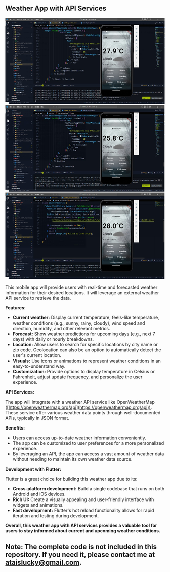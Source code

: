 ## Weather App with API Services
![me](https://github.com/ataislucky/weather-app-with-api/blob/main/flutter_1.jpg)
![me](https://github.com/ataislucky/weather-app-with-api/blob/main/flutter_2.jpg)
![me](https://github.com/ataislucky/weather-app-with-api/blob/main/flutter_3.jpg)

This mobile app will provide users with real-time and forecasted weather information for their desired locations. It will leverage an external weather API service to retrieve the data.

**Features:**

- **Current weather:** Display current temperature, feels-like temperature, weather conditions (e.g., sunny, rainy, cloudy), wind speed and direction, humidity, and other relevant metrics.
- **Forecast:** Show weather predictions for upcoming days (e.g., next 7 days) with daily or hourly breakdowns.
- **Location:** Allow users to search for specific locations by city name or zip code. Geolocation can also be an option to automatically detect the user's current location.
- **Visuals:** Use icons or animations to represent weather conditions in an easy-to-understand way.
- **Customization:**  Provide options to display temperature in Celsius or Fahrenheit, adjust update frequency, and personalize the user experience.

**API Services:**

The app will integrate with a weather API service like OpenWeatherMap ([https://openweathermap.org/api](https://openweathermap.org/api)). These service offer various weather data points through well-documented APIs, typically in JSON format.

**Benefits:**

- Users can access up-to-date weather information conveniently.
- The app can be customized to user preferences for a more personalized experience.
- By leveraging an API, the app can access a vast amount of weather data without needing to maintain its own weather data source.

**Development with Flutter:**

Flutter is a great choice for building this weather app due to its:

- **Cross-platform development:** Build a single codebase that runs on both Android and iOS devices.
- **Rich UI:** Create a visually appealing and user-friendly interface with widgets and animations.
- **Fast development:** Flutter's hot reload functionality allows for rapid iteration and testing during development.

**Overall, this weather app with API services provides a valuable tool for users to stay informed about current and upcoming weather conditions.**

## Note: The complete code is not included in this repository. If you need it, please contact me at ataislucky@gmail.com.
